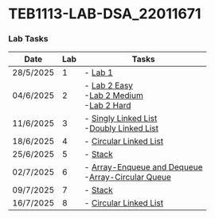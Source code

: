 # TEB1113-LAB-DSA_22011671

### Lab Tasks

| Date       | Lab | Tasks                                                                 |
|------------|-----|------------------------------------------------------------------------|
| 28/5/2025  |   1  | - [Lab 1](LAB%201/Students'Info.cpp)                                               |
| 04/6/2025  |   2  | - [Lab 2 Easy](LAB%202/Easy.cpp)<br>  -[Lab 2 Medium](LAB%202/Medium.cpp)<br>  -[Lab 2 Hard](LAB%202/Hard.cpp) |
| 11/6/2025  |   3  | - [Singly Linked List](LAB%203/SinglyLinkedList(Add,Display,Delete).cpp.cpp)<br>  -[Doubly Linked List](labs/DoublyLinkedList(Add,Display,Delete).cpp) |
| 18/6/2025  |   4  | - [Circular Linked List](LAB%204/CircularLinkedList(Add,Delete,Display).cpp)<br>  |
| 25/6/2025  |   5  | - [Stack](LAB%205/Stack(push,pop,display).cpp)                                              |
| 02/7/2025  |   6  | - [Array-Enqueue and Dequeue](LAB%206/Array-Enqueue,Dequeue.cpp)<br> -[Array-Circular Queue](LAB%206/Array-CircularQueue.cpp) |
| 09/7/2025  |   7  | - [Stack](LAB%207/BinaryTree.cpp)                                              |
| 16/7/2025  |   8  | - [Circular Linked List](LAB%208/BinarySearchTree.cpp)<br>  |
